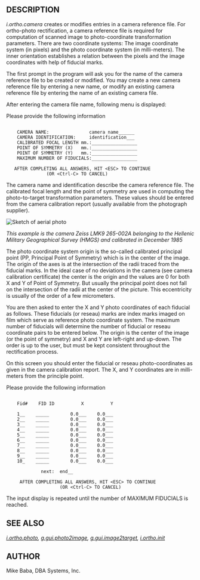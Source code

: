 
## DESCRIPTION

*i.ortho.camera* creates or modifies entries in a camera reference
file. For ortho-photo rectification, a camera reference file is required for
computation of scanned image to photo-coordinate transformation parameters.
There are two coordinate systems: The image coordinate system (in pixels)
and the photo coordinate system (in milli-meters). The inner orientation
establishes a relation between the pixels and the image coordinates with
help of fiducial marks.

The first prompt in the program will ask you for the name of
the camera reference file to be created or modified. You may
create a new camera reference file by entering a new name, or modify an
existing camera reference file by entering the name of an existing camera file.

After entering the camera file name, following menu is displayed:

Please provide the following information

```

    CAMERA NAME:               camera name______
    CAMERA IDENTIFICATION:     identification___
    CALIBRATED FOCAL LENGTH mm.:_________________
    POINT OF SYMMETRY (X)   mm.:_________________
    POINT OF SYMMETRY (Y)   mm.:_________________
    MAXIMUM NUMBER OF FIDUCIALS:_________________

   AFTER COMPLETING ALL ANSWERS, HIT <ESC> TO CONTINUE
               (OR <Ctrl-C> TO CANCEL)

```

The camera name and identification describe the camera reference file.
The calibrated focal length and the point of symmetry are used in computing
the photo-to-target transformation parameters. These values should be entered
from the camera calibration report (usually available from the photograph
supplier).

![Sketch of aerial photo](i_ortho_camera.png)

*This example is the camera Zeiss LMK9 265-002A belonging to the Hellenic
Military Geographical Survey (HMGS) and calibrated in December 1985*

The photo coordinate system origin is the so-called calibrated principal
point (PP, Principal Point of Symmetry) which is in the center of the image.
The origin of the axes is at the intersection of the radii traced from the
fiducial marks. In the ideal case of no deviations in the camera (see camera
calibration certificate) the center is the origin and the values are 0 for
both X and Y of Point of Symmetry. But usually the principal point does not
fall on the intersection of the radii at the center of the picture. This
eccentricity is usually of the order of a few micrometers.

You are then asked to enter the X and Y photo coordinates of each fiducial
as follows.
These fiducials (or reseau) marks are index marks imaged on film which serve
as reference photo coordinate system. The maximum number of fiducials will
determine the number of fiducial or reseau coordinate pairs to be entered
below. The origin is the center of the image (or the point of symmetry) and
X and Y are left-right and up-down. The order is up to the user, but must be
kept consistent throughout the rectification process.

On this screen you should enter the fiducial or
reseau photo-coordinates as given in the camera calibration report. The X,
and Y coordinates are in milli-meters from the principle point.

Please provide the following information

```

    Fid#    FID ID          X          Y

    1__    _____        0.0___    0.0___
    2__    _____        0.0___    0.0___
    3__    _____        0.0___    0.0___
    4__    _____        0.0___    0.0___
    5__    _____        0.0___    0.0___
    6__    _____        0.0___    0.0___
    7__    _____        0.0___    0.0___
    8__    _____        0.0___    0.0___
    9__    _____        0.0___    0.0___
    10_    _____        0.0___    0.0___

             next:  end__

     AFTER COMPLETING ALL ANSWERS, HIT <ESC> TO CONTINUE
                    (OR <Ctrl-C> TO CANCEL)

```

The input display is repeated until the number of MAXIMUM FIDUCIALS
is reached.

## SEE ALSO

*[i.ortho.photo](i.ortho.photo.html),
[g.gui.photo2image](g.gui.photo2image.html),
[g.gui.image2target](g.gui.image2target.html),
[i.ortho.init](i.ortho.init.html)*

## AUTHOR

Mike Baba, DBA Systems, Inc.
